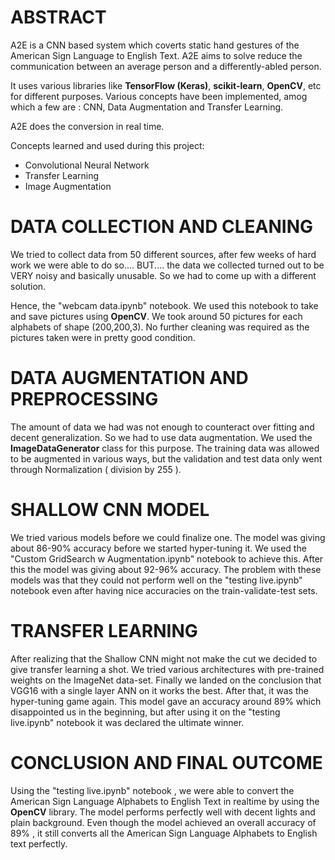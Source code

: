 <h1>ABSTRACT</h1>

A2E is a CNN based system which coverts static hand gestures of the American Sign Language to English Text. A2E aims to solve reduce the communication between an average person and a differently-abled person.

It uses various libraries like <b>TensorFlow (Keras)</b>, <b>scikit-learn</b>, <b>OpenCV</b>, etc for different purposes. Various concepts have been implemented, amog which a few are : CNN, Data Augmentation and Transfer Learning.

A2E does the conversion in real time. 

Concepts learned and used during this project:
<ul>
<li> Convolutional Neural Network
<li> Transfer Learning
<li> Image Augmentation
</ul>

<h1>DATA COLLECTION AND CLEANING</h1>

We tried to collect data from 50 different sources, after few weeks of hard work we were able to do so.... BUT.... the data we collected turned out to be VERY noisy and basically unusable. So we had to come up with a different solution.

Hence, the "webcam data.ipynb" notebook. We used this notebook to take and save pictures using <b>OpenCV</b>. We took around 50 pictures for each alphabets of shape (200,200,3). No further cleaning was required as the pictures taken were in pretty good condition.

<h1>DATA AUGMENTATION AND PREPROCESSING</h1>

The amount of data we had was not enough to counteract over fitting and decent generalization. So we had to use data augmentation. We used the <b>ImageDataGenerator</b> class for this purpose. The training data was allowed to be augmented in various ways, but the validation and test data only went through Normalization ( division by 255 ).

<h1>SHALLOW CNN MODEL</h1>

We tried various models before we could finalize one. The model was giving about 86-90% accuracy before we started hyper-tuning it. We used the "Custom GridSearch w Augmentation.ipynb" notebook to achieve this. After this the model was giving about 92-96% accuracy. The problem with these models was that they could not perform well on the "testing live.ipynb" notebook even after having nice accuracies on the train-validate-test sets.

<h1>TRANSFER LEARNING</h1>

After realizing that the Shallow CNN might not make the cut we decided to give transfer learning a shot. We tried various architectures with pre-trained weights on the ImageNet data-set. Finally we landed on the conclusion that VGG16 with a single layer ANN on it works the best. After that, it was the hyper-tuning game again. This model gave an accuracy around 89% which disappointed us in the beginning, but after using it on the "testing live.ipynb" notebook it was declared the ultimate winner.

<h1>CONCLUSION AND FINAL OUTCOME</h1>

Using the "testing live.ipynb" notebook , we were able to convert the American Sign Language Alphabets to English Text in realtime by using the <b>OpenCV</b> library. The model performs perfectly well with decent lights and plain background. Even though the model achieved an overall accuracy of 89% , it still converts all the American Sign Language Alphabets to English text perfectly. 
